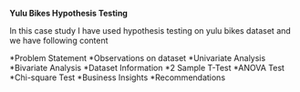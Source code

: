 **Yulu Bikes Hypothesis Testing**

In this case study I have used hypothesis testing on yulu bikes dataset and we have following content

*Problem Statement
*Observations on dataset
*Univariate Analysis
*Bivariate Analysis
*Dataset Information
*2 Sample T-Test
*ANOVA Test
*Chi-square Test
*Business Insights
*Recommendations
